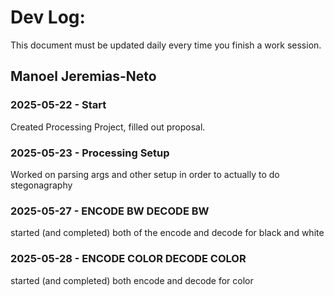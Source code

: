 # Dev Log:

This document must be updated daily every time you finish a work session.

## Manoel Jeremias-Neto

### 2025-05-22 - Start
Created Processing Project, filled out proposal.

### 2025-05-23 - Processing Setup
Worked on parsing args and other setup in order to actually to do stegonagraphy

### 2025-05-27 - ENCODE BW DECODE BW
started (and completed) both of the encode and decode for black and white

### 2025-05-28 - ENCODE COLOR DECODE COLOR
started (and completed) both encode and decode for color
